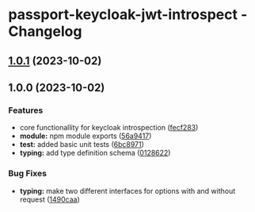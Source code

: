 # passport-keycloak-jwt-introspect  - Changelog

## [1.0.1](https://github.com/M4RC0Sx/passport-keycloak-jwt-introspect/compare/v1.0.0...v1.0.1) (2023-10-02)

## 1.0.0 (2023-10-02)


### Features

* core functionallity for keycloak introspection ([fecf283](https://github.com/M4RC0Sx/passport-keycloak-jwt-introspect/commit/fecf2835530cbbd89bf8bf26d5e1f87710563a77))
* **module:** npm module exports ([56a9417](https://github.com/M4RC0Sx/passport-keycloak-jwt-introspect/commit/56a941730a835c5d4fa5728c703a3a3d62bb0a1f))
* **test:** added basic unit tests ([6bc8971](https://github.com/M4RC0Sx/passport-keycloak-jwt-introspect/commit/6bc897109f529d04d9125e7e7a2216d3f2baa2c0))
* **typing:** add type definition schema ([0128622](https://github.com/M4RC0Sx/passport-keycloak-jwt-introspect/commit/0128622e0d28f3171eb6f4dc435ba472a1d7c53f))


### Bug Fixes

* **typing:** make two different interfaces for options with and without request ([1490caa](https://github.com/M4RC0Sx/passport-keycloak-jwt-introspect/commit/1490caa411356789fcb3b6233a524bec0c8651f7))
